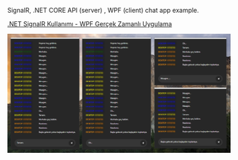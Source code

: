 SignalR, .NET CORE API (server) , WPF (client) chat app example.

[.NET SignalR Kullanımı - WPF Gerçek Zamanlı Uygulama](https://medium.com/@resulsilay/net-signalr-kullan%C4%B1m%C4%B1-wpf-ger%C3%A7ek-zamanl%C4%B1-uygulama-1c8737ef7318)

![alt text](https://raw.githubusercontent.com/ResulSilay/SignalR-NET-ChatApp/master/ss/ss.png)
